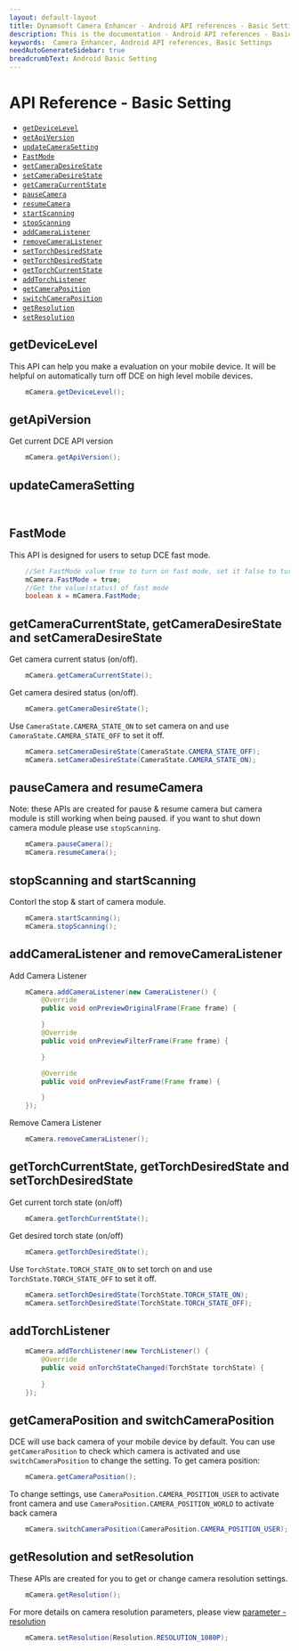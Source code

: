 ```yaml
---
layout: default-layout
title: Dynamsoft Camera Enhancer - Android API references - Basic Settings
description: This is the documentation - Android API references - Basic Settings page of Dynamsoft Camera Enhancer.
keywords:  Camera Enhancer, Android API references, Basic Settings
needAutoGenerateSidebar: true
breadcrumbText: Android Basic Setting
---
```


# API Reference - Basic Setting

- [`getDeviceLevel`](#getDeviceLevel)
- [`getApiVersion`](#getApiVersion)
- [`updateCameraSetting`](#updateCameraSetting)
- [`FastMode`](#FastMode)
- [`getCameraDesireState`](#getCameraCurrentState-getCameraDesireState-and-setCameraDesireState)
- [`setCameraDesireState`](#getCameraCurrentState-getCameraDesireState-and-setCameraDesireState)
- [`getCameraCurrentState`](#getCameraCurrentState-getCameraDesireState-and-setCameraDesireState)
- [`pauseCamera`](#pauseCamera-and-resumeCamera)
- [`resumeCamera`](#pauseCamera-and-resumeCamera)
- [`startScanning`](#stopScanning-and-startScanning)
- [`stopScanning`](#stopScanning-and-startScanning)
- [`addCameraListener`](#addCameraListener-and-removeCameraListener)
- [`removeCameraListener`](#addCameraListener-and-removeCameraListener)
- [`setTorchDesiredState`](#getTorchCurrentState-getTorchDesiredState-and-setTorchDesiredState)
- [`getTorchDesiredState`](#getTorchCurrentState-getTorchDesiredState-and-setTorchDesiredState)
- [`getTorchCurrentState`](#getTorchCurrentState-getTorchDesiredState-and-setTorchDesiredState)
- [`addTorchListener`](#addTorchListener)
- [`getCameraPosition`](#getCameraPosition-and-switchCameraPosition)
- [`switchCameraPosition`](#getCameraPosition-and-switchCameraPosition)
- [`getResolution`](#getResolution-and-setResolution)
- [`setResolution`](#getResolution-and-setResolution)

## getDeviceLevel

This API can help you make a evaluation on your mobile device. It will be helpful on automatically turn off DCE on high level mobile devices. 
```java
    mCamera.getDeviceLevel();
```

## getApiVersion

Get current DCE API version
```java
    mCamera.getApiVersion();
```

## updateCameraSetting

```Json
    
```

## FastMode
    
This API is designed for users to setup DCE fast mode. 
```java
    //Set FastMode value true to turn on fast mode, set it false to turn of fast mode
    mCamera.FastMode = true;
    //Get the value(status) of fast mode
    boolean x = mCamera.FastMode;
```

## getCameraCurrentState, getCameraDesireState and setCameraDesireState
    
Get camera current status (on/off). 
```java
    mCamera.getCameraCurrentState();
```
    
Get camera desired status (on/off).
```java
    mCamera.getCameraDesireState();
```
    
Use `CameraState.CAMERA_STATE_ON` to set camera on and use `CameraState.CAMERA_STATE_OFF` to set it off.
```java
    mCamera.setCameraDesireState(CameraState.CAMERA_STATE_OFF);
    mCamera.setCameraDesireState(CameraState.CAMERA_STATE_ON);
```
    
## pauseCamera and resumeCamera
Note: these APIs are created for pause & resume camera but camera module is still working when being paused. if you want to shut down camera module please use `stopScanning`.
```java
    mCamera.pauseCamera();
    mCamera.resumeCamera();
```
## stopScanning and startScanning
Contorl the stop & start of camera module.
```java
    mCamera.startScanning();
    mCamera.stopScanning();
```
## addCameraListener and removeCameraListener
Add Camera Listener
```java
    mCamera.addCameraListener(new CameraListener() {
        @Override
        public void onPreviewOriginalFrame(Frame frame) {

        }
        @Override
        public void onPreviewFilterFrame(Frame frame) {

        }

        @Override
        public void onPreviewFastFrame(Frame frame) {

        }
    });
```
Remove Camera Listener
```java
    mCamera.removeCameraListener();
```
## getTorchCurrentState, getTorchDesiredState and setTorchDesiredState

Get current torch state (on/off)
```java
    mCamera.getTorchCurrentState();
```

Get desired torch state (on/off)
```java
    mCamera.getTorchDesiredState();
```

Use `TorchState.TORCH_STATE_ON` to set torch on and use `TorchState.TORCH_STATE_OFF` to set it off.
```java
    mCamera.setTorchDesiredState(TorchState.TORCH_STATE_ON);
    mCamera.setTorchDesiredState(TorchState.TORCH_STATE_OFF);
```
## addTorchListener
```java
    mCamera.addTorchListener(new TorchListener() {
        @Override
        public void onTorchStateChanged(TorchState torchState) {
                
        }
    });
```

## getCameraPosition and switchCameraPosition
DCE will use back camera of your mobile device by default. You can use `getCameraPosition` to check which camera is activated and use `switchCameraPosition` to change the setting.
To get camera position:
```java
    mCamera.getCameraPosition();
```
To change settings, use `CameraPosition.CAMERA_POSITION_USER` to activate front camera and use `CameraPosition.CAMERA_POSITION_WORLD` to activate back camera
```java
    mCamera.switchCameraPosition(CameraPosition.CAMERA_POSITION_USER);
```
## getResolution and setResolution
These APIs are created for you to get or change camera resolution settings. 
```java
    mCamera.getResolution();
```
For more details on camera resolution parameters, please view [parameter - resolution]()
```java
    mCamera.setResolution(Resolution.RESOLUTION_1080P);
```
